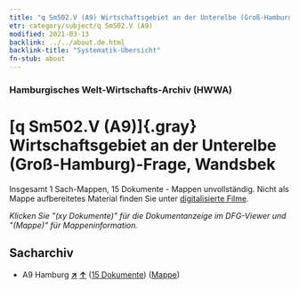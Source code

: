 ```yaml
---
title: "q Sm502.V (A9) Wirtschaftsgebiet an der Unterelbe (Groß-Hamburg)-Frage, Wandsbek"
etr: category/subject/q Sm502.V (A9)
modified: 2021-03-13
backlink: ../../about.de.html
backlink-title: "Systematik-Übersicht"
fn-stub: about
---
```


### Hamburgisches Welt-Wirtschafts-Archiv (HWWA)
# [q Sm502.V (A9)]{.gray}&#8201; Wirtschaftsgebiet an der Unterelbe (Groß-Hamburg)-Frage, Wandsbek&#160; 




Insgesamt 1 Sach-Mappen, 15 Dokumente - Mappen unvollständig.
Nicht als Mappe aufbereitetes Material finden Sie unter [digitalisierte Filme](/film/h1_sh).

_Klicken Sie "(xy Dokumente)" für die Dokumentanzeige im DFG-Viewer und "(Mappe)" für Mappeninformation._

## Sacharchiv



- A9 Hamburg [**&nearr;**](../../../geo/i/140905/about.de.html "Hamburg (alle Mappen)") [**&uarr;**](../../../geo/about.de.html#A9 "Ländersystematik") (<a href="https://pm20.zbw.eu/dfgview/sh/140905,146074" title="über: Hamburg : Wirtschaftsgebiet an der Unterelbe (Groß-Hamburg)-Frage, Wandsbek" target="_blank">15 Dokumente</a>) ([Mappe](../../../../folder/sh/1409xx/140905/1460xx/146074/about.de.html))


